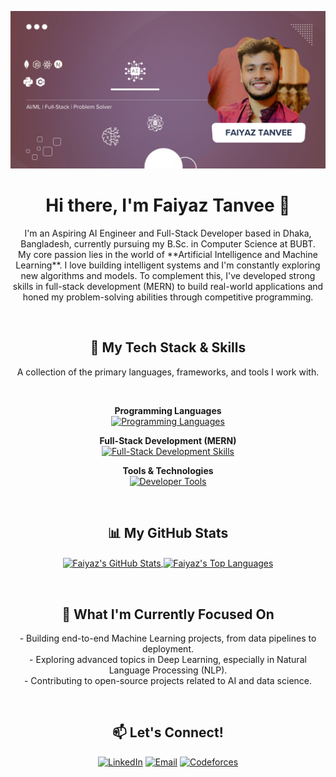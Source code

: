 <p align="center">
  <img src="Banner.jpg" alt="Faiyaz Tanvee Banner" width="900"/>
</p>

<h1 align="center">Hi there, I'm Faiyaz Tanvee 👋</h1>

<p align="center">
  I'm an Aspiring AI Engineer and Full-Stack Developer based in Dhaka, Bangladesh, currently pursuing my B.Sc. in Computer Science at BUBT.
  <br />
  My core passion lies in the world of **Artificial Intelligence and Machine Learning**. I love building intelligent systems and I'm constantly exploring new algorithms and models. To complement this, I've developed strong skills in full-stack development (MERN) to build real-world applications and honed my problem-solving abilities through competitive programming.
</p>

<br />

<h2 align="center">🚀 My Tech Stack & Skills</h2>

<p align="center">A collection of the primary languages, frameworks, and tools I work with.</p>

<br>

<p align="center">
  <strong>Programming Languages</strong><br>
  <a href="https://skillicons.dev/icons?i=python,c,cpp" target="_blank" rel="noreferrer"><img src="https://skillicons.dev/icons?i=python,c,cpp" alt="Programming Languages"/></a>
</p>

<p align="center">
  <strong>Full-Stack Development (MERN)</strong><br>
  <a href="https://skillicons.dev/icons?i=mongodb,express,react,nodejs,javascript,html,css" target="_blank" rel="noreferrer"><img src="https://skillicons.dev/icons?i=mongodb,express,react,nodejs,javascript,html,css" alt="Full-Stack Development Skills"/></a>
</p>

<p align="center">
  <strong>Tools & Technologies</strong><br>
  <a href="https://skillicons.dev/icons?i=jupyterlab,git,vscode" target="_blank" rel="noreferrer"><img src="https://skillicons.dev/icons?i=jupyterlab,git,vscode" alt="Developer Tools"/></a>
</p>

<br />

<h2 align="center">📊 My GitHub Stats</h2>
<p align="center">
  <a href="https://github.com/anuraghazra/github-readme-stats">
    <img align="center" src="https://github-readme-stats.vercel.app/api?username=better-call-vee&show_icons=true&theme=tokyonight&rank_icon=github" alt="Faiyaz's GitHub Stats"/>
  </a>
  <a href="https://github.com/anuraghazra/github-readme-stats">
    <img align="center" src="https://github-readme-stats.vercel.app/api/top-langs/?username=better-call-vee&layout=compact&theme=tokyonight" alt="Faiyaz's Top Languages"/>
  </a>
</p>

<br />

<h2 align="center">🌱 What I'm Currently Focused On</h2>
<p align="center">
  - Building end-to-end Machine Learning projects, from data pipelines to deployment.
  <br />
  - Exploring advanced topics in Deep Learning, especially in Natural Language Processing (NLP).
  <br/>
  - Contributing to open-source projects related to AI and data science.
</p>

<br />

<h2 align="center">📫 Let's Connect!</h2>
<p align="center">
  <a href="https://www.linkedin.com/in/tanvee009/" target="_blank"><img alt="LinkedIn" src="https://img.shields.io/badge/LinkedIn-0077B5?style=for-the-badge&logo=linkedin&logoColor=white"></a>
  <a href="mailto:faiyaztanvee9@gmail.com" target="_blank"><img alt="Email" src="https://img.shields.io/badge/Email-D14836?style=for-the-badge&logo=gmail&logoColor=white"></a>
  <a href="https://codeforces.com/profile/tanvee" target="_blank"><img alt="Codeforces" src="https://img.shields.io/badge/Codeforces-1F8ACB?style=for-the-badge&logo=codeforces&logoColor=white"></a>
</p>
